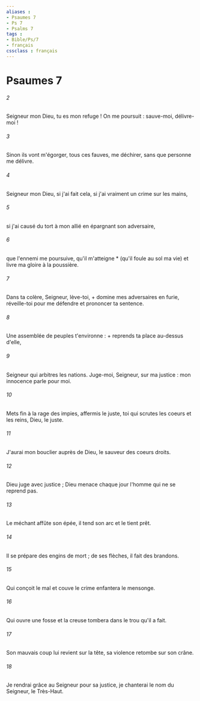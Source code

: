 ```yaml
---
aliases : 
- Psaumes 7
- Ps 7
- Psalms 7
tags : 
- Bible/Ps/7
- français
cssclass : français
---
```


# Psaumes 7

###### 2
Seigneur mon Dieu, tu es mon refuge ! On me poursuit : sauve-moi, délivre-moi !
###### 3
Sinon ils vont m'égorger, tous ces fauves, me déchirer, sans que personne me délivre.
###### 4
Seigneur mon Dieu, si j'ai fait cela, si j'ai vraiment un crime sur les mains,
###### 5
si j'ai causé du tort à mon allié en épargnant son adversaire,
###### 6
que l'ennemi me poursuive, qu'il m'atteigne * (qu'il foule au sol ma vie) et livre ma gloire à la poussière.
###### 7
Dans ta colère, Seigneur, lève-toi, + domine mes adversaires en furie, réveille-toi pour me défendre et prononcer ta sentence.
###### 8
Une assemblée de peuples t'environne : + reprends ta place au-dessus d'elle,
###### 9
Seigneur qui arbitres les nations. Juge-moi, Seigneur, sur ma justice : mon innocence parle pour moi.
###### 10
Mets fin à la rage des impies, affermis le juste, toi qui scrutes les coeurs et les reins, Dieu, le juste.
###### 11
J'aurai mon bouclier auprès de Dieu, le sauveur des coeurs droits.
###### 12
Dieu juge avec justice ; Dieu menace chaque jour l'homme qui ne se reprend pas.
###### 13
Le méchant affûte son épée, il tend son arc et le tient prêt.
###### 14
Il se prépare des engins de mort ; de ses flèches, il fait des brandons.
###### 15
Qui conçoit le mal et couve le crime enfantera le mensonge.
###### 16
Qui ouvre une fosse et la creuse tombera dans le trou qu'il a fait.
###### 17
Son mauvais coup lui revient sur la tête, sa violence retombe sur son crâne.
###### 18
Je rendrai grâce au Seigneur pour sa justice, je chanterai le nom du Seigneur, le Très-Haut.
